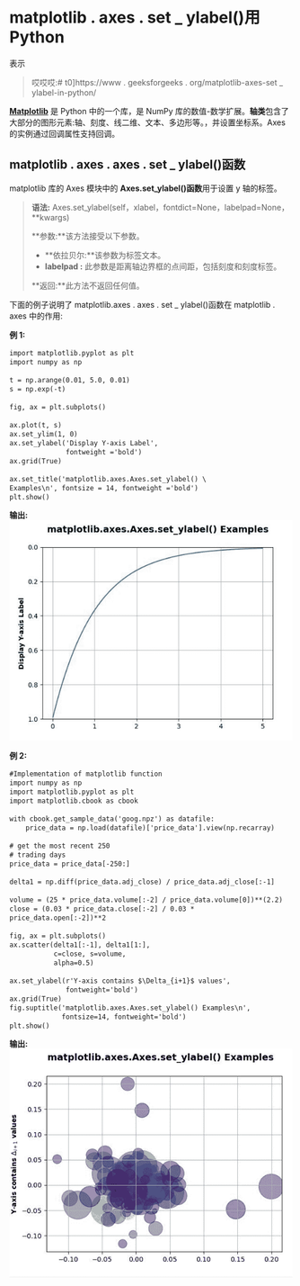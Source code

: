 # matplotlib . axes . set _ ylabel()用 Python

表示

> 哎哎哎:# t0]https://www . geeksforgeeks . org/matplotlib-axes-set _ ylabel-in-python/

**[Matplotlib](https://www.geeksforgeeks.org/python-introduction-matplotlib/)** 是 Python 中的一个库，是 NumPy 库的数值-数学扩展。**轴类**包含了大部分的图形元素:轴、刻度、线二维、文本、多边形等。，并设置坐标系。Axes 的实例通过回调属性支持回调。

## matplotlib . axes . axes . set _ ylabel()函数

matplotlib 库的 Axes 模块中的 **Axes.set_ylabel()函数**用于设置 y 轴的标签。

> **语法:** Axes.set_ylabel(self，xlabel，fontdict=None，labelpad=None，**kwargs)
> 
> **参数:**该方法接受以下参数。
> 
> *   **依拉贝尔:**该参数为标签文本。
> *   **labelpad :** 此参数是距离轴边界框的点间距，包括刻度和刻度标签。
> 
> **返回:**此方法不返回任何值。

下面的例子说明了 matplotlib.axes . axes . set _ ylabel()函数在 matplotlib . axes 中的作用:

**例 1:**

```
import matplotlib.pyplot as plt
import numpy as np

t = np.arange(0.01, 5.0, 0.01)
s = np.exp(-t)

fig, ax = plt.subplots()

ax.plot(t, s)
ax.set_ylim(1, 0)
ax.set_ylabel('Display Y-axis Label', 
              fontweight ='bold')
ax.grid(True)

ax.set_title('matplotlib.axes.Axes.set_ylabel() \
Examples\n', fontsize = 14, fontweight ='bold')
plt.show()
```

**输出:**
![](img/fbcc0e98d5bad08423b252e62efa820d.png)

**例 2:**

```
#Implementation of matplotlib function
import numpy as np
import matplotlib.pyplot as plt
import matplotlib.cbook as cbook

with cbook.get_sample_data('goog.npz') as datafile:
    price_data = np.load(datafile)['price_data'].view(np.recarray)

# get the most recent 250 
# trading days
price_data = price_data[-250:]  

delta1 = np.diff(price_data.adj_close) / price_data.adj_close[:-1]

volume = (25 * price_data.volume[:-2] / price_data.volume[0])**(2.2)
close = (0.03 * price_data.close[:-2] / 0.03 * price_data.open[:-2])**2

fig, ax = plt.subplots()
ax.scatter(delta1[:-1], delta1[1:],
           c=close, s=volume,
           alpha=0.5)

ax.set_ylabel(r'Y-axis contains $\Delta_{i+1}$ values',
              fontweight='bold')
ax.grid(True)
fig.suptitle('matplotlib.axes.Axes.set_ylabel() Examples\n',
             fontsize=14, fontweight='bold')
plt.show()
```

**输出:**
![](img/55d53743bd97afdacb3783af4d88785b.png)